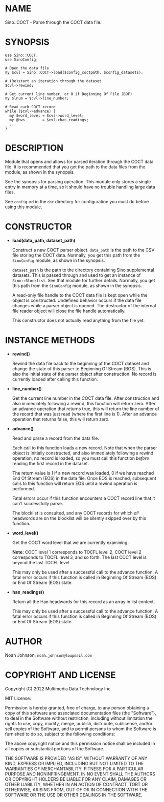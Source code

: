 # NAME

Sino::COCT - Parse through the COCT data file.

# SYNOPSIS

    use Sino::COCT;
    use SinoConfig;
    
    # Open the data file
    my $cvl = Sino::COCT->load($config_coctpath, $config_datasets);
    
    # (Re)start an iteration through the dataset
    $cvl->rewind;
    
    # Get current line number, or 0 if Beginning Of File (BOF)
    my $lnum = $cvl->line_number;
    
    # Read each COCT record
    while ($cvl->advance) {
      my $word_level = $cvl->word_level;
      my @hws        = $cvl->han_readings;
      ...
    }

# DESCRIPTION

Module that opens and allows for parsed iteration through the COCT data
file.  It is recommended that you get the path to the data files from
the <SinoConfig> module, as shown in the synopsis.

See the synopsis for parsing operation.  This module only stores a
single entry in memory at a time, so it should have no trouble handling
large data files.

See `config.md` in the `doc` directory for configuration you must do
before using this module.

# CONSTRUCTOR

- **load(data\_path, dataset\_path)**

    Construct a new COCT parser object.  `data_path` is the path to the CSV
    file storing the COCT data.  Normally, you get this path from the
    `SinoConfig` module, as shown in the synopsis.

    `dataset_path` is the path to the directory containing Sino
    supplemental datasets.  This is passed through and used to get an
    instance of `Sino::Blocklist`.  See that module for further details.
    Normally, you get this path from the `SinoConfig` module, as shown in
    the synopsis.

    A read-only file handle to the COCT data file is kept open while the
    object is constructed.  Undefined behavior occurs if the data file
    changes while a parser object is opened.  The destructor of the internal
    file reader object will close the file handle automatically.

    This constructor does not actually read anything from the file yet.

# INSTANCE METHODS

- **rewind()**

    Rewind the data file back to the beginning of the COCT dataset and
    change the state of this parser to Beginning Of Stream (BOS).  This is
    also the initial state of the parser object after construction.  No
    record is currently loaded after calling this function.

- **line\_number()**

    Get the current line number in the COCT data file.  After construction
    and also immediately following a rewind, this function will return zero.
    After an advance operation that returns true, this will return the line
    number of the record that was just read (where the first line is 1). 
    After an advance operation that returns false, this will return zero.

- **advance()**

    Read and parse a record from the data file.

    Each call to this function loads a new record.  Note that when the
    parser object is initially constructed, and also immediately following
    a rewind operation, no record is loaded, so you must call this function
    _before_ reading the first record in the dataset.

    The return value is 1 if a new record was loaded, 0 if we have reached
    End Of Stream (EOS) in the data file.  Once EOS is reached, subsequent
    calls to this function will return EOS until a rewind operation is
    performed.

    Fatal errors occur if this function encounters a COCT record line that
    it can't successfully parse.

    The blocklist is consulted, and any COCT records for which _all_ 
    headwords are on the blocklist will be silently skipped over by this
    function.

- **word\_level()**

    Get the COCT word level that we are currently examining.

    **Note:** COCT level 1 corresponds to TOCFL level 2, COCT level 2
    corresponds to TOCFL level 3, and so forth.  The last COCT level is
    beyond the last TOCFL level.

    This may only be used after a successful call to the advance function.
    A fatal error occurs if this function is called in Beginning Of Stream
    (BOS) or End Of Stream (EOS) state.

- **han\_readings()**

    Return all the Han headwords for this record as an array in list
    context.

    This may only be used after a successful call to the advance function.
    A fatal error occurs if this function is called in Beginning Of Stream
    (BOS) or End Of Stream (EOS) state.

# AUTHOR

Noah Johnson, `noah.johnson@loupmail.com`

# COPYRIGHT AND LICENSE

Copyright (C) 2022 Multimedia Data Technology Inc.

MIT License:

Permission is hereby granted, free of charge, to any person obtaining a
copy of this software and associated documentation files
(the "Software"), to deal in the Software without restriction, including
without limitation the rights to use, copy, modify, merge, publish,
distribute, sublicense, and/or sell copies of the Software, and to
permit persons to whom the Software is furnished to do so, subject to
the following conditions:

The above copyright notice and this permission notice shall be included
in all copies or substantial portions of the Software.

THE SOFTWARE IS PROVIDED "AS IS", WITHOUT WARRANTY OF ANY KIND, EXPRESS
OR IMPLIED, INCLUDING BUT NOT LIMITED TO THE WARRANTIES OF
MERCHANTABILITY, FITNESS FOR A PARTICULAR PURPOSE AND NONINFRINGEMENT.
IN NO EVENT SHALL THE AUTHORS OR COPYRIGHT HOLDERS BE LIABLE FOR ANY
CLAIM, DAMAGES OR OTHER LIABILITY, WHETHER IN AN ACTION OF CONTRACT,
TORT OR OTHERWISE, ARISING FROM, OUT OF OR IN CONNECTION WITH THE
SOFTWARE OR THE USE OR OTHER DEALINGS IN THE SOFTWARE.
